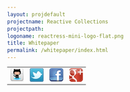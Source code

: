 ```yaml
---
layout: projdefault
projectname: Reactive Collections
projectpath: 
logoname: reactress-mini-logo-flat.png
title: Whitepaper
permalink: /whitepaper/index.html
---
```




<table>
<tr>

<td><a href="https://github.com/storm-enroute/reactive-collections">
  <img class="hoverimage" src="/resources/images/github_32.png" />
</a></td>

<td><a href="https://twitter.com/ReactiveCollect">
  <img class="hoverimage" src="/resources/images/twitter-32.png"/>
</a></td>

<td><a href="https://www.facebook.com/reactive.collections">
  <img class="hoverimage" src="/resources/images/facebook-32.png"/>
</a></td>

<td><a href="https://plus.google.com/101798679950798373213" rel="publisher">
  <img class="hoverimage" src="/resources/images/gplus-32.png"/>
</a></td>

</tr>
</table>
